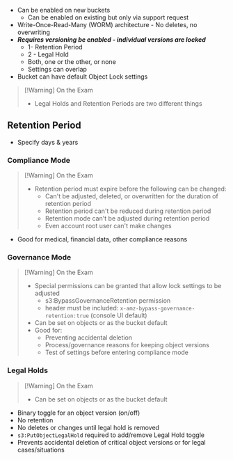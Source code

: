 - Can be enabled on new buckets
	- Can be enabled on existing but only via support request
- Write-Once-Read-Many (WORM) architecture - No deletes, no overwriting
- ***Requires versioning be enabled - individual versions are locked*** 
	- 1- Retention Period
	- 2 - Legal Hold
	- Both, one or the other, or none
	- Settings can overlap
- Bucket can have default Object Lock settings

>[!Warning] On the Exam
> - Legal Holds and Retention Periods are two different things

## Retention Period

- Specify days & years

### Compliance Mode

>[!Warning] On the Exam
>- Retention period must expire before the following can be changed:
> 	- Can't be adjusted, deleted, or overwritten for the duration of retention period
> 	- Retention period can't be reduced during retention period
> 	- Retention mode can't be adjusted during retention period
> 	- Even account root user can't make changes

- Good for medical, financial data, other compliance reasons

### Governance Mode

>[!Warning] On the Exam
> - Special permissions can be granted that allow lock settings to be adjusted
> 	- s3:BypassGovernanceRetention permission
> 	- header must be included: `x-amz-bypass-governance-retention:true` (console UI default)
> - Can be set on objects or as the bucket default
> - Good for:
> 	- Preventing accidental deletion
> 	- Process/governance reasons for keeping object versions
> 	- Test of settings before entering compliance mode

### Legal Holds

>[!Warning] On the Exam
> - Can be set on objects or as the bucket default

- Binary toggle for an object version (on/off)
- No retention
- No deletes or changes until legal hold is removed
- `s3:PutObjectLegalHold` required to add/remove Legal Hold toggle
- Prevents accidental deletion of critical object versions or for legal cases/situations